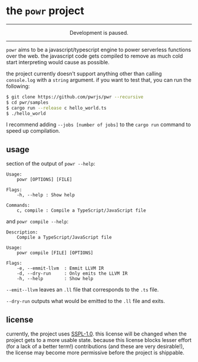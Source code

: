 # the `powr` project

---

<p align="center">
	Development is paused.
</p>

---

`powr` aims to be a javascript/typescript engine to power serverless functions over the web.
the javascript code gets compiled to remove as much cold start interpreting would cause as possible.

the project currently doesn't support anything other than calling `console.log` with a `string` argument. if you want to
test that, you can run the following:

```bash
$ git clone https://github.com/pwrjs/pwr --recursive
$ cd pwr/samples
$ cargo run --release c hello_world.ts
$ ./hello_world
```

I recommend adding `--jobs [number of jobs]` to the `cargo run` command to speed up compilation.

## usage

section of the output of `powr --help`:

```
Usage:
	powr [OPTIONS] [FILE]

Flags:
	-h, --help : Show help

Commands:
	c, compile : Compile a TypeScript/JavaScript file
```

and `powr compile --help`:

```
Description:
	Compile a TypeScript/JavaScript file

Usage:
	powr compile [FILE] [OPTIONS]

Flags:
	-e, --emmit-llvm  : Emmit LLVM IR
	-d, --dry-run     : Only emits the LLVM IR
	-h, --help        : Show help

```

`--emit--llvm` leaves an `.ll` file that corresponds to the `.ts` file.

`--dry-run` outputs what would be emitted to the `.ll` file and exits.

## license

currently, the project uses [SSPL-1.0](LICENSE). this license will be changed when the project gets to a more usable
state. because this license blocks lesser effort (for a lack of a better term!) contributions (and these are very
desirable!), the license may become more permissive before the project is shippable.
